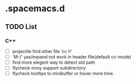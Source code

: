 # .spacemacs.d #

## TODO List ##

### C++ ###

- [ ] projectile find other file 'cc h'
- [ ] 'M-/' yas/expand not work in header file(default cc-mode)
- [ ] find more elegent way to detect std path
- [ ] flycheck-irony support subdirectory
- [ ] flycheck tooltips to minibuffer or hover more time
